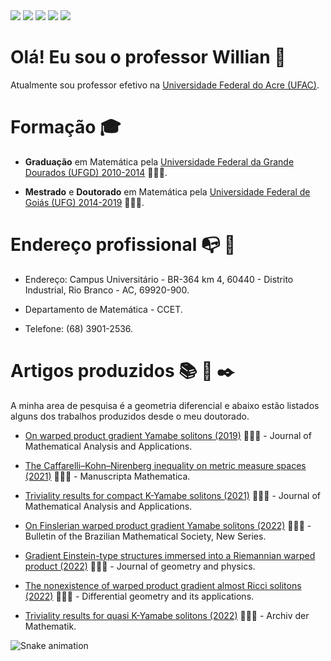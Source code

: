 
<div> 
    <a href = "mailto:willian.tokura@ufac.br"><img src="https://img.shields.io/badge/-Gmail-%23333?style=for-the-badge&logo=gmail&logoColor=white" target="_blank"></a>
  <a href="(67)992141462" target="_blank"><img src="https://img.shields.io/badge/WhatsApp-25D366?style=for-the-badge&logo=whatsapp&logoColor=white" target="_blank"></a>
  <a href = "http://lattes.cnpq.br/3530744794583222"><img src="https://img.shields.io/badge/-Lattes-red?style=for-the-badge&logo=GitBook&logoColor=white" target="_blank"></a>
   <a href="https://scholar.google.com.br/citations?hl=pt-BR&user=Dj08eLoAAAAJ" target="_blank"><img src="https://img.shields.io/badge/Google Scholar-%230077B5?style=for-the-badge&logo=goodreads&logoColor=white" target="_blank"></a> 
     <a href="https://orcid.org/0000-0001-9363-793X" target="_blank"><img src="https://img.shields.io/badge/orcid-A6CE39?style=for-the-badge&logo=orcid&logoColor=white" target="_blank"></a> 
 
  # Olá! Eu sou o professor Willian 👋
  
  
Atualmente sou professor efetivo na [Universidade Federal do Acre (UFAC)](https://www.ufac.br/).
 
 # Formação :mortar_board:
 
 - 	__Graduação__  em Matemática pela [Universidade Federal da Grande Dourados (UFGD) 2010-2014](https://portal.ufgd.edu.br/) 👨🏼‍🏫.
 
 - __Mestrado__  e __Doutorado__  em Matemática pela [Universidade Federal de Goiás (UFG) 2014-2019](https://www.ufg.br/) 👨🏼‍🏫.
 
     
 # Endereço profissional :mailbox_with_no_mail: :office:
 
 - Endereço: Campus Universitário - BR-364 km 4, 60440 - Distrito Industrial, Rio Branco - AC, 69920-900.
    
 - Departamento de Matemática - CCET.
    
 - Telefone: (68) 3901-2536.
    
    
 # Artigos produzidos :books: :notebook: :black_nib:
A minha area de pesquisa é a geometria diferencial e abaixo estão listados alguns dos trabalhos produzidos desde o meu doutorado.
 
- [On warped product gradient Yamabe solitons (2019)](https://doi.org/10.1016/j.jmaa.2018.12.044) 👨🏼‍🏫 - Journal of Mathematical Analysis and Applications.
  
- [The Caffarelli–Kohn–Nirenberg inequality on metric measure spaces (2021)](https://doi.org/10.1007/s00229-020-01206-1) 👨🏼‍🏫 - Manuscripta Mathematica.
  
- [Triviality results for compact K-Yamabe solitons (2021)](https://doi.org/10.1016/j.jmaa.2021.125274) 👨🏼‍🏫 - Journal of Mathematical Analysis and Applications.
  
- [On Finslerian warped product gradient Yamabe solitons (2022)](https://doi.org/10.1007/s00574-022-00286-9) 👨🏼‍🏫 - Bulletin of the Brazilian Mathematical Society, New Series.
  
- [Gradient Einstein-type structures immersed into a Riemannian warped product (2022)](https://doi.org/10.1016/j.geomphys.2022.104510) 👨🏼‍🏫 - Journal of geometry and physics.
  
- [The nonexistence of warped product gradient almost Ricci solitons (2022)](https://doi.org/10.1016/j.difgeo.2022.101884) 👨🏼‍🏫 - Differential geometry and its applications.
  
- [Triviality results for quasi K-Yamabe solitons (2022)](https://doi.org/10.1007/s00013-022-01795-1) 👨🏼‍🏫 - Archiv der Mathematik.
    
    
    
![Snake animation](https://github.com/williantokura/williantokura/blob/output/github-contribution-grid-snake.svg)
    
    
    
